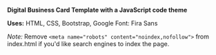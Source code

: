 <b>Digital Business Card Template with a JavaScript code theme </b>

<b>Uses:</b> HTML, CSS, Bootstrap, Google Font: Fira Sans

<i>Note:</I>
Remove ```<meta name="robots" content="noindex,nofollow">``` from index.html if you'd like search engines to index the page.
